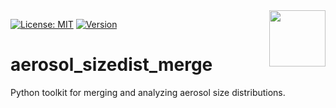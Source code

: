 <!-- Top banner + right-aligned CSU logo (same pattern as your TAMU example) -->
<img src="CSU-Rams-Head-Symbol-357.jpg" align="right" height="90" />

[![License: MIT](https://img.shields.io/badge/License-MIT-yellow.svg)](https://opensource.org/licenses/MIT)
[![Version](https://img.shields.io/badge/python-3.13-blue.svg)](https://www.python.org/downloads/release/python-3137/)

# aerosol_sizedist_merge
Python toolkit for merging and analyzing aerosol size distributions.

<!-- (rest of your README content goes here) -->